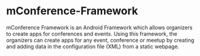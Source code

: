 # mConference-Framework
mConference Framework is an Android Framework which allows organizers to create apps for conferences and events. Using this framework, the organizers can create apps for any event, conference or meetup by creating and adding data in the configuration file (XML) from a static webpage.